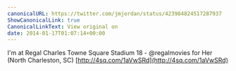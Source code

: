 ```yaml
---
canonicalURL: https://twitter.com/jmjordan/status/423984824517287937
ShowCanonicalLink: true
CanonicalLinkText: View original on
date: 2014-01-17T01:07:14+00:00
---
```

I'm at Regal Charles Towne Square Stadium 18 - @regalmovies for Her (North Charleston, SC) [http://4sq.com/1aVwSRd](http://4sq.com/1aVwSRd)